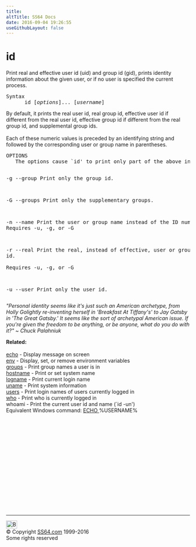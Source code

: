 ```yaml
---
title:
altTitle: SS64 Docs
date: 2016-09-04 19:26:55
useGithubLayout: false
---
```

<!-- #BeginLibraryItem "/Library/head_bash.lbi" --><!-- #EndLibraryItem --><h1>id</h1> 
<p>Print real and effective user id (uid) and group id (gid), prints 
  identity information about the given user, or if no user is specified the current process.</p>
<pre>Syntax
      id [<i>options</i>]... [<i>username</i>]
</pre>
<p><span class="body">  By default, it prints the real user id, real group id, effective
  user id if different from the real user id, effective group id if
  different from the real group id, and supplemental group ids.<br>
    <br>
  Each of these numeric values is preceded by an identifying string and 
  followed by the corresponding user or group name in parentheses.</span></p>
<pre>OPTIONS
   The options cause `id' to print only part of the above information.

-g
--group
     Print only the group id.

-G
--groups
     Print only the supplementary groups.

-n
--name
     Print the user or group name instead of the ID number.
     Requires -u, -g, or -G

-r
--real
     Print the real, instead of effective, user or group id.  
     Requires -u, -g, or -G

-u
--user
     Print only the user id.</pre>
<p class="quote"><i>"Personal identity seems like it's just such an American archetype, from Holly Golightly re-inventing herself in 'Breakfast At Tiffany's' to Jay Gatsby in 'The Great Gatsby.' It seems like the sort of archetypal American issue. If you're given the freedom to be anything, or be anyone, what do you do with it?" ~ Chuck Palahniuk</i></p>
<p><b>Related:</b><br>
<br>
<a href="echo.html">echo</a> - Display message on screen <br>
<a href="env.html">env</a> - Display, set, or remove environment variables <br>
<a href="groups.html">groups</a> - Print group names a user is in <br>
<a href="hostname.html">hostname</a> - Print or set system name <br>
<a href="logname.html">logname</a> - Print current login name <br>
<a href="uname.html">uname</a> - Print system information<br>
<a href="users.html">users</a> - Print login names of users currently logged 
in <br>
<a href="who.html">who</a> - Print who is currently logged in <br>
whoami - Print the current user id and name (`id -un') <br>
Equivalent Windows command: <a href="../nt/echo.html"> ECHO </a> %USERNAME%</p><!-- #BeginLibraryItem "/Library/foot_bash.lbi" --><p>
<!-- bash300 -->
<ins class="adsbygoogle" style="display:inline-block;width:300px;height:250px" data-ad-client="ca-pub-6140977852749469" data-ad-slot="4615356305"></ins>
<script>
(adsbygoogle = window.adsbygoogle || []).push({});
</script></p>
<hr>
<div id="bl" class="footer"><a href="id.html#"><img src="../images/top.png" width="30" height="22" alt="Back to the Top"></a></div>
<div id="br" class="footer, tagline">© Copyright <a href="../index.html">SS64.com</a> 1999-2016<br>
Some rights reserved</div><!-- #EndLibraryItem -->

